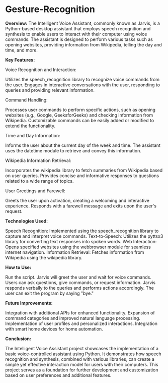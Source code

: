 # Gesture-Recognition

**Overview:**
The Intelligent Voice Assistant, commonly known as Jarvis, is a Python-based desktop assistant that employs speech recognition and synthesis to enable users to interact with their computer using voice commands. The assistant is designed to perform various tasks such as opening websites, providing information from Wikipedia, telling the day and time, and more.

**Key Features:**

Voice Recognition and Interaction:

Utilizes the speech_recognition library to recognize voice commands from the user.
Engages in interactive conversations with the user, responding to queries and providing relevant information.

Command Handling:

Processes user commands to perform specific actions, such as opening websites (e.g., Google, GeeksforGeeks) and checking information from Wikipedia.
Customizable commands can be easily added or modified to extend the functionality.

Time and Day Information:

Informs the user about the current day of the week and time.
The assistant uses the datetime module to retrieve and convey this information.

Wikipedia Information Retrieval:

Incorporates the wikipedia library to fetch summaries from Wikipedia based on user queries.
Provides concise and informative responses to questions related to a wide range of topics.

User Greetings and Farewell:

Greets the user upon activation, creating a welcoming and interactive experience.
Responds with a farewell message and exits upon the user's request.

**Technologies Used:**

Speech Recognition: Implemented using the speech_recognition library to capture and interpret voice commands.
Text-to-Speech: Utilizes the pyttsx3 library for converting text responses into spoken words.
Web Interaction: Opens specified websites using the webbrowser module for seamless internet navigation.
Information Retrieval: Fetches information from Wikipedia using the wikipedia library.

**How to Use:**

Run the script.
Jarvis will greet the user and wait for voice commands.
Users can ask questions, give commands, or request information.
Jarvis responds verbally to the queries and performs actions accordingly.
The user can exit the program by saying "bye."

**Future Improvements:**

Integration with additional APIs for enhanced functionality.
Expansion of command categories and improved natural language processing.
Implementation of user profiles and personalized interactions.
Integration with smart home devices for home automation.

**Conclusion:**

The Intelligent Voice Assistant project showcases the implementation of a basic voice-controlled assistant using Python. It demonstrates how speech recognition and synthesis, combined with various libraries, can create a simple yet effective interaction model for users with their computers. This project serves as a foundation for further development and customization based on user preferences and additional features.
